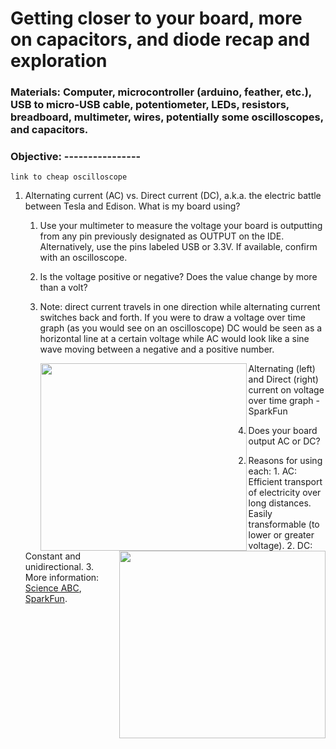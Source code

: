 # Getting closer to your board, more on capacitors, and diode recap and exploration
### Materials: Computer, microcontroller (arduino, feather, etc.), USB to micro-USB cable, potentiometer, LEDs, resistors, breadboard, multimeter, wires, potentially some oscilloscopes, and capacitors.
### Objective: ----------------
```
link to cheap oscilloscope
```
1. Alternating current (AC) vs. Direct current (DC), a.k.a. the electric battle between Tesla and Edison. What is my board using?
   1. Use your multimeter to measure the voltage your board is outputting from any pin previously designated as OUTPUT on the IDE. Alternatively, use the pins labeled USB or 3.3V. If available, confirm with an oscilloscope.
    1. Is the voltage positive or negative? Does the value change by more than a volt?
    2. Note: direct current travels in one direction while alternating current switches back and forth. If you were to draw a voltage over time graph (as you would see on an oscilloscope) DC would be seen as a horizontal line at a certain voltage while AC would look like a sine wave moving between a negative and a positive number.
          <p>
          <img align="left" width="330" height="300" src="https://user-images.githubusercontent.com/52707386/62074492-ca43f300-b1f7-11e9-82b2-dd6313bd6f69.png">
          <img align="right" width="330" height="300" src="https://user-images.githubusercontent.com/52707386/62074488-c87a2f80-b1f7-11e9-8635-cfee45a2432d.png">
          </p>
            <align="center"> Alternating (left) and Direct (right) current on voltage over time graph - SparkFun
            
           
           
           
           
           
           
           
           
           
           
    3. Does your board output AC or DC?
  2. Reasons for using each:
    1. AC: Efficient transport of electricity over long distances. Easily transformable (to lower or greater voltage).
    2. DC: Constant and unidirectional.
    3. More information: [Science ABC](https://www.scienceabc.com/innovation/ac-vs-dc-alternating-current-or-direct-current-which-is-better.html), [SparkFun](https://learn.sparkfun.com/tutorials/alternating-current-ac-vs-direct-current-dc/all#direct-current-dc).

